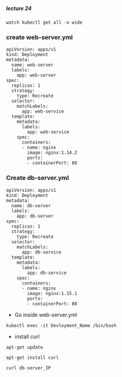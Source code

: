 ##### lecture 24
```
watch kubectl get all -o wide
```
### create web-server.yml
```
apiVersion: apps/v1
kind: Deployment
metadata:
  name: web-server
  labels:
    app: web-server
spec:
  replicas: 1
  strategy:
    type: Recreate
  selector:
    matchLabels:
      app: web-service
  template:
    metadata:
      labels:
        app: web-service
    spec:
      containers:
      - name: nginx
        image: nginx:1.14.2
        ports:
        - containerPort: 80

```

### Create db-server.yml
```
apiVersion: apps/v1
kind: Deployment
metadata:
  name: db-server
  labels:
    app: db-server
spec:
  replicas: 1
  strategy:
    type: Recreate
  selector:
    matchLabels:
      app: db-service
  template:
    metadata:
      labels:
        app: db-service
    spec:
      containers:
      - name: nginx
        image: nginx:1.15.1
        ports:
        - containerPort: 80
```
- Go inside web-server.yml
```
kubectl exec -it Devloyment_Name /bin/bash
```
- install curl
```
apt-get update
```
```
apt-get install curl
```
```
curl db-server_IP
```




